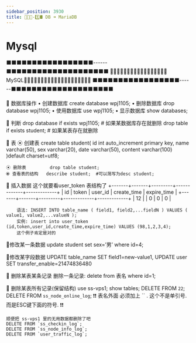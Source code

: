 ```yaml
---
sidebar_position: 3930
title: 🎪🎪🎪-1️⃣🛢 DB ➜ MariaDB
---
```


# Mysql


 


⬛️⬛️⬛️⬛️⬛️⬛️⬛️⬛️⬛️⬛️⬛️⬛️⬛️⬛️⬛️⬛️⬛️------⬛️⬛️⬛️⬛️⬛️⬛️⬛️⬛️⬛️⬛️⬛️⬛️⬛️⬛️⬛️⬛️⬛️⬛⬛️⬛️
🔵🔵🔵🔵🔵🔵🔵🔵🔵🔵🔵🔵🔵🔵🔵🔵🔵 MySQL🔵🔵🔵🔵🔵🔵🔵🔵🔵🔵🔵🔵🔵🔵🔵🔵🔵🔵🔵🔵
⬛️⬛️⬛️⬛️⬛️⬛️⬛️⬛️⬛️⬛️⬛️⬛️⬛️⬛️⬛️⬛️⬛️------⬛️⬛️⬛️⬛️⬛️⬛️⬛️⬛️⬛️⬛️⬛️⬛️⬛️⬛️⬛️⬛️⬛️⬛️⬛️⬛️

🔸 数据库操作
		• 创建数据库   create database wpj1105;
		• 删除数据库   drop database wpj1105;
		• 使用数据库   use wpj1105;
		• 显示数据库   show databases;


🔸 判断
		drop database if exists wpj1105;  	# 如果某数据库存在就删除
		drop table if exists student;  		# 如果某表存在就删除


🔸 表	
	⦿ 创建表
			create table student(
			id int auto_increment primary key,
			name varchar(50),
			sex varchar(20),
			date varchar(50),
			content varchar(100)
			)default charset=utf8;


	⦿ 删除表         drop table student;
	⦿ 查看表的结构   describe student;  #可以简写为desc student;


🔸 插入数据
		这个就要看user_token 表结构了 
		+-------+-------+---------+-------------+-------------+
		| id    | token | user_id | create_time | expire_time |
		+-------+-------+---------+-------------+-------------+
		|    12 |       |       0 |           0 |           0 |

		语法: INSERT INTO table_name ( field1, field2,...fieldN ) VALUES ( value1, value2,...valueN );
		实例: insert into user_token (id,token,user_id,create_time,expire_time) VALUES (98,1,2,3,4);
		这个例子肯定是对的


🔸修改某一条数据
	update student set sex=’男’ where id=4;

🔸修改某字段数据
	UPDATE table_name SET field1=new-value1,
	UPDATE user SET transfer_enable=21474836480



🔸 删除某表某条记录
	删除一条记录: delete from 表名 where id=1;


🔸 删除某表所有记录(保留结构)
	use ss-vps1;
	show tables;
	DELETE FROM `22`;
	DELETE FROM `ss_node_online_log`;
	❗️❗️ 表名外面 必须加上 `` . 这个不是单引号. 而是ESC键下面的符号. ❗️❗️

	顺便把 ss-vps1 里的无用数据都删除了吧 
	DELETE FROM `ss_checkin_log`;
	DELETE FROM `ss_node_info_log`;
	DELETE FROM `user_traffic_log`;


